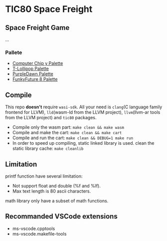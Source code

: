 # TIC80 Space Freight

## Space Freight Game

...
### Pallete

* [Computer Chip y Palette](https://lospec.com/palette-list/computer-chip-y)
* [T-Lollipop Palette](https://lospec.com/palette-list/t-lollipop)
* [PurpleDawn Palette](https://lospec.com/palette-list/purpledawn)
* [FunkyFuture 8 Palette](https://lospec.com/palette-list/funkyfuture-8)

## Compile

This repo **doesn't** require `wasi-sdk`.
All your need is `clang`(C language family frontend for LLVM),
`lld`(wasm-ld from the LLVM project), `llvm`(llvm-ar tools from the LLVM project)
and `tic80` packages.

* Compile only the wasm part: `make clean && make wasm`
* Compile and make the cart: `make clean && make cart`
* Compile and run the cart: `make clean && DEBUG=1 make run`
* In order to speed up compiling, static linked library is used.
  clean the static library cache: `make cleanlib`

## Limitation

printf function have several limitation:

* Not support float and double (%f and %lf).
* Max text length is 80 ascii characters.

math library only have a subset of math functions.

## Recommanded VSCode extensions

* ms-vscode.cpptools
* ms-vscode.makefile-tools
